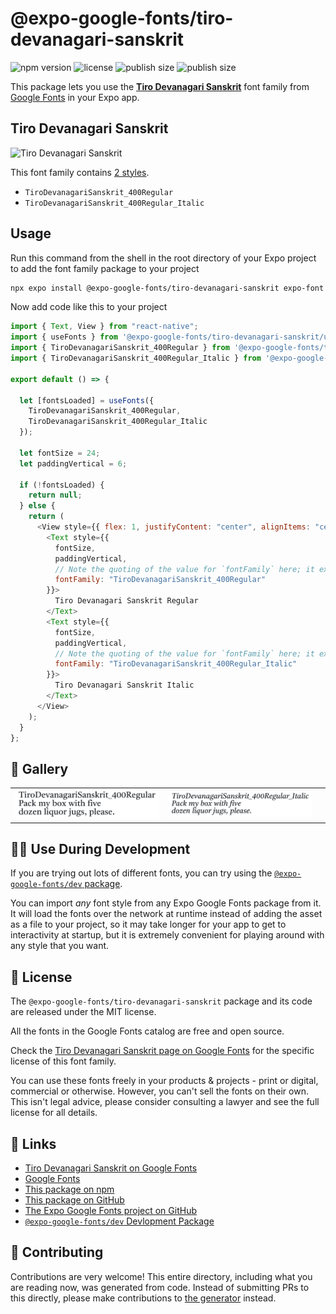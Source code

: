 # @expo-google-fonts/tiro-devanagari-sanskrit

![npm version](https://flat.badgen.net/npm/v/@expo-google-fonts/tiro-devanagari-sanskrit)
![license](https://flat.badgen.net/github/license/expo/google-fonts)
![publish size](https://flat.badgen.net/packagephobia/install/@expo-google-fonts/tiro-devanagari-sanskrit)
![publish size](https://flat.badgen.net/packagephobia/publish/@expo-google-fonts/tiro-devanagari-sanskrit)

This package lets you use the [**Tiro Devanagari Sanskrit**](https://fonts.google.com/specimen/Tiro+Devanagari+Sanskrit) font family from [Google Fonts](https://fonts.google.com/) in your Expo app.

## Tiro Devanagari Sanskrit

![Tiro Devanagari Sanskrit](./font-family.png)

This font family contains [2 styles](#-gallery).

- `TiroDevanagariSanskrit_400Regular`
- `TiroDevanagariSanskrit_400Regular_Italic`

## Usage

Run this command from the shell in the root directory of your Expo project to add the font family package to your project

```sh
npx expo install @expo-google-fonts/tiro-devanagari-sanskrit expo-font
```

Now add code like this to your project

```js
import { Text, View } from "react-native";
import { useFonts } from '@expo-google-fonts/tiro-devanagari-sanskrit/useFonts';
import { TiroDevanagariSanskrit_400Regular } from '@expo-google-fonts/tiro-devanagari-sanskrit/400Regular';
import { TiroDevanagariSanskrit_400Regular_Italic } from '@expo-google-fonts/tiro-devanagari-sanskrit/400Regular_Italic';

export default () => {

  let [fontsLoaded] = useFonts({
    TiroDevanagariSanskrit_400Regular, 
    TiroDevanagariSanskrit_400Regular_Italic
  });

  let fontSize = 24;
  let paddingVertical = 6;

  if (!fontsLoaded) {
    return null;
  } else {
    return (
      <View style={{ flex: 1, justifyContent: "center", alignItems: "center" }}>
        <Text style={{
          fontSize,
          paddingVertical,
          // Note the quoting of the value for `fontFamily` here; it expects a string!
          fontFamily: "TiroDevanagariSanskrit_400Regular"
        }}>
          Tiro Devanagari Sanskrit Regular
        </Text>
        <Text style={{
          fontSize,
          paddingVertical,
          // Note the quoting of the value for `fontFamily` here; it expects a string!
          fontFamily: "TiroDevanagariSanskrit_400Regular_Italic"
        }}>
          Tiro Devanagari Sanskrit Italic
        </Text>
      </View>
    );
  }
};
```

## 🔡 Gallery


||||
|-|-|-|
|![TiroDevanagariSanskrit_400Regular](./400Regular/TiroDevanagariSanskrit_400Regular.ttf.png)|![TiroDevanagariSanskrit_400Regular_Italic](./400Regular_Italic/TiroDevanagariSanskrit_400Regular_Italic.ttf.png)|||


## 👩‍💻 Use During Development

If you are trying out lots of different fonts, you can try using the [`@expo-google-fonts/dev` package](https://github.com/expo/google-fonts/tree/master/font-packages/dev#readme).

You can import _any_ font style from any Expo Google Fonts package from it. It will load the fonts over the network at runtime instead of adding the asset as a file to your project, so it may take longer for your app to get to interactivity at startup, but it is extremely convenient for playing around with any style that you want.


## 📖 License

The `@expo-google-fonts/tiro-devanagari-sanskrit` package and its code are released under the MIT license.

All the fonts in the Google Fonts catalog are free and open source.

Check the [Tiro Devanagari Sanskrit page on Google Fonts](https://fonts.google.com/specimen/Tiro+Devanagari+Sanskrit) for the specific license of this font family.

You can use these fonts freely in your products & projects - print or digital, commercial or otherwise. However, you can't sell the fonts on their own. This isn't legal advice, please consider consulting a lawyer and see the full license for all details.

## 🔗 Links

- [Tiro Devanagari Sanskrit on Google Fonts](https://fonts.google.com/specimen/Tiro+Devanagari+Sanskrit)
- [Google Fonts](https://fonts.google.com/)
- [This package on npm](https://www.npmjs.com/package/@expo-google-fonts/tiro-devanagari-sanskrit)
- [This package on GitHub](https://github.com/expo/google-fonts/tree/master/font-packages/tiro-devanagari-sanskrit)
- [The Expo Google Fonts project on GitHub](https://github.com/expo/google-fonts)
- [`@expo-google-fonts/dev` Devlopment Package](https://github.com/expo/google-fonts/tree/master/font-packages/dev)

## 🤝 Contributing

Contributions are very welcome! This entire directory, including what you are reading now, was generated from code. Instead of submitting PRs to this directly, please make contributions to [the generator](https://github.com/expo/google-fonts/tree/master/packages/generator) instead.
